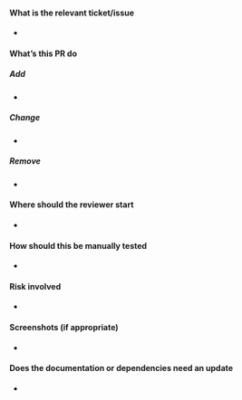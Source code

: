 #### What is the relevant ticket/issue

*

#### What’s this PR do

##### Add

*

##### Change

*

##### Remove

*

#### Where should the reviewer start

*

#### How should this be manually tested

*

#### Risk involved

*

#### Screenshots (if appropriate)

*

#### Does the documentation or dependencies need an update

*
